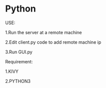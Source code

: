# Python

USE:

1.Run the server at a remote machine

2.Edit client.py code to add remote machine ip 

3.Run GUI.py


Requirement:

1.KIVY

2.PYTHON3
